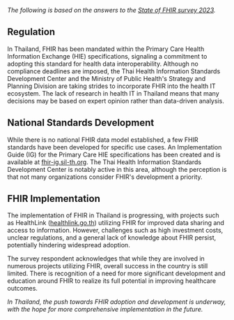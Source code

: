 *The following is based on the answers to the [State of FHIR survey 2023](https://fire.ly/blog/fhir-maturity-and-adoption-around-the-world/).*

## Regulation

In Thailand, FHIR has been mandated within the Primary Care Health Information Exchange (HIE) specifications, signaling a commitment to adopting this standard for health data interoperability. Although no compliance deadlines are imposed, the Thai Health Information Standards Development Center and the Ministry of Public Health's Strategy and Planning Division are taking strides to incorporate FHIR into the health IT ecosystem. The lack of research in health IT in Thailand means that many decisions may be based on expert opinion rather than data-driven analysis.

## National Standards Development

While there is no national FHIR data model established, a few FHIR standards have been developed for specific use cases. An Implementation Guide (IG) for the Primary Care HIE specifications has been created and is available at [fhir-ig.sil-th.org](https://fhir-ig.sil-th.org/mophpc1/). The Thai Health Information Standards Development Center is notably active in this area, although the perception is that not many organizations consider FHIR's development a priority.

## FHIR Implementation

The implementation of FHIR in Thailand is progressing, with projects such as HealthLink ([healthlink.go.th](https://www.healthlink.go.th/)) utilizing FHIR for improved data sharing and access to information. However, challenges such as high investment costs, unclear regulations, and a general lack of knowledge about FHIR persist, potentially hindering widespread adoption.

The survey respondent acknowledges that while they are involved in numerous projects utilizing FHIR, overall success in the country is still limited. There is recognition of a need for more significant development and education around FHIR to realize its full potential in improving healthcare outcomes.

*In Thailand, the push towards FHIR adoption and development is underway, with the hope for more comprehensive implementation in the future.*
